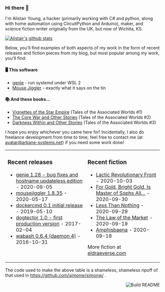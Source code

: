 ### Hi there 👋

I'm Alistair Young, a hacker (primarily working with C# and python, along with home automation using CircuitPython and Arduino), maker, and science fiction writer originally from the UK, but now of Wichita, KS.

[![Alistair's github stats](https://github-readme-stats.vercel.app/api?username=cerebrate&show_icons=true)](https://github.com/anuraghazra/github-readme-stats)

Below, you'll find examples of both aspects of my work in the form of recent releases and fiction pieces from my blog, but most popular among my work, you'll find:

#### :desktop_computer: This software

* [genie](https://github.com/arkane-systems/genie) - run systemd under WSL 2
* [Mouse Jiggler](https://github.com/cerebrate/mousejiggler) - exactly what it says on the tin

#### :books: And these books...

* [Vignettes of the Star Empire](https://www.amazon.com/gp/product/B00A2X4QQO/) (Tales of the Associated Worlds #1)
* [The Core War and Other Stories](https://www.amazon.com/gp/product/B00VSM9NNE/) (Tales of the Associated Worlds #2)
* [Darkness Within and Other Stories](https://www.amazon.com/gp/product/B082HC8JRQ/) (Tales of the Associated Worlds #3)

I hope you enjoy whichever you came here for! Incidentally, I also do freelance development from time to time; feel free to contact me (at avatar@arkane-systems.net) if you need some work done!

<table><tr><td valign="top">

### Recent releases
<!-- releases starts -->
* [genie 1.28 - bug fixes and hostname updateless edition](https://github.com/arkane-systems/genie/releases/tag/1.28) - 2020-09-05
* [mousejiggler 1.8.35](https://github.com/cerebrate/mousejiggler/releases/tag/1.8.35) - 2020-05-17
* [dockercmd 0.1 initial release](https://github.com/cerebrate/dockercmd/releases/tag/v0.1) - 2019-05-10
* [dogtector 1.0 - first production version](https://github.com/cerebrate/dogtector/releases/tag/1.0) - 2017-02-04
* [wabash 0.6.4 (daemon 4)](https://github.com/cerebrate/wabash/releases/tag/0.6.4) - 2016-10-31
<!-- releases ends -->
</td><td valign="top">

### Recent fiction
<!-- fiction starts -->
* [Lactic Revolutionary Front](https://eldraeverse.com/2020/10/03/lactic-revolutionary-front/) - 2020-10-03
* [For Gold, Bright Gold, Is Master of Sophs All&#8230;](https://eldraeverse.com/2020/09/30/for-gold-bright-gold-is-master-of-sophs-all/) - 2020-09-30
* [Less Than Nothing](https://eldraeverse.com/2020/09/29/less-than-nothing/) - 2020-09-29
* [The Law of the Market](https://eldraeverse.com/2020/09/19/the-law-of-the-market/) - 2020-09-19
* [Amphisbaena](https://eldraeverse.com/2020/09/17/amphisbaena/) - 2020-09-18
<!-- fiction ends -->

More fiction at [eldraeverse.com](https://eldraeverse.com/)
</td></tr></table>

The code used to make the above table is a shameless, shameless ripoff of that used in https://github.com/simonw/simonw/ .

<a href="https://github.com/cerebrate/cerebrate/actions"><img src="https://github.com/cerebrate/cerebrate/workflows/Build%20README/badge.svg" align="right" alt="Build README"></a>
